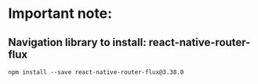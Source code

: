 # Important note:
## Navigation library to install: react-native-router-flux
    npm install --save react-native-router-flux@3.38.0
